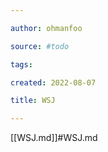 ```yaml
---

author: ohmanfoo

source: #todo

tags: 

created: 2022-08-07

title: WSJ

---
```

[[WSJ.md]]#WSJ.md